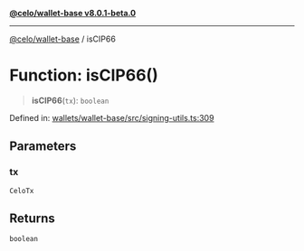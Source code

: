 [**@celo/wallet-base v8.0.1-beta.0**](../README.md)

***

[@celo/wallet-base](../README.md) / isCIP66

# Function: isCIP66()

> **isCIP66**(`tx`): `boolean`

Defined in: [wallets/wallet-base/src/signing-utils.ts:309](https://github.com/celo-org/developer-tooling/blob/master/packages/sdk/wallets/wallet-base/src/signing-utils.ts#L309)

## Parameters

### tx

`CeloTx`

## Returns

`boolean`
